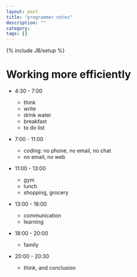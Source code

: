 ```yaml
---
layout: post
title: "programmer notes"
description: ""
category: 
tags: []
---
```

{% include JB/setup %}

Working more efficiently
==========

- 4:30 - 7:00 
  
  * think
  * write
  * drink water
  * breakfast
  * to do list
  
- 7:00 - 11:00 
  
  * coding: no phone, no email, no chat 
  * no email, no web
  
- 11:00 - 13:00 

  *  gym
  * lunch
  * shopping, grocery
	
- 13:00 - 18:00

  * communication
  * learning
	
- 18:00 - 20:00 

  * family
	
- 20:00 - 20:30

	* think, and conclusion
